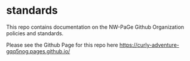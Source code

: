 # standards
This repo contains documentation on the NW-PaGe Github Organization policies and standards. 



Please see the Github Page for this repo here https://curly-adventure-gqq5nog.pages.github.io/
